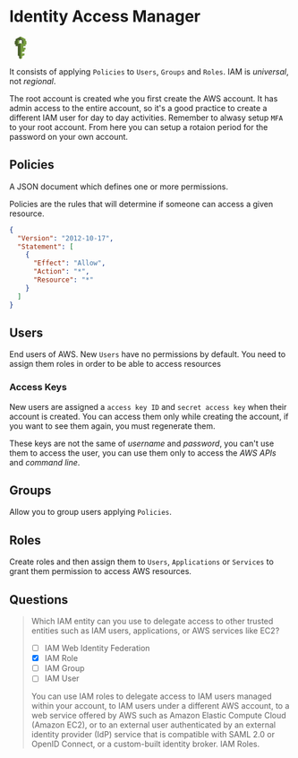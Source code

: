 # Identity Access Manager

<svg style="width:40px" viewBox="-117 0 490 490" version="1.1" xmlns="http://www.w3.org/2000/svg" xmlns:xlink="http://www.w3.org/1999/xlink" preserveAspectRatio="xMidYMid" fill="#000000"><g id="SVGRepo_bgCarrier" stroke-width="0"></g><g id="SVGRepo_tracerCarrier" stroke-linecap="round" stroke-linejoin="round"></g><g id="SVGRepo_iconCarrier"> <g> <path d="M21,165.75 L0,172.606 L21.75,175.125 L21,165.75" fill="#3C4929"> </path> <path d="M19.955,206.806 L128,213.714 L236.045,206.806 L128,185.75 L19.955,206.806" fill="#3C4929"> </path> <path d="M234.5,175.125 L256,172.606 L234.5,166.875 L234.5,175.125" fill="#3C4929"> </path> <path d="M157.387,352.929 L213.993,366.325 L157.237,383.441 L157.387,352.929" fill="#B7CA9D"> </path> <path d="M19.955,92.221 L19.955,54.019 L128,0 L128.482,0.405 L128.234,48.901 L128,49.003 L127.595,50.12 L68.497,73.976 L67.955,158.013 L99.407,152.723 L128,147.002 L128,490.03 L95.631,473.853 L95.631,428.082 L67.277,416.744 L67.277,202.069 L19.955,206.806 L19.955,168.611 L0,172.606 L0,100.198 L19.955,92.221" fill="#4B612C"> </path> <path d="M99.408,152.727 L67.277,159.151 L67.277,73.28 L99.408,83.298 L99.408,152.727" fill="#759C3E"> </path> <path d="M183.925,27.959 L236.031,54.019 L236.031,92.221 L256,100.198 L256,172.6 L236.031,168.611 L236.031,206.806 L210.59,204.268 L188.709,202.069 L188.709,245.008 L236.045,245.008 L236.045,284.292 L214.048,286.266 L214.048,325.877 L160.356,336.549 L160.356,382.319 L213.926,366.42 L214.048,406.8 L160.356,428.082 L160.356,473.853 L128,490.03 L128,147.002 L156.572,152.712 L187.155,156.75 L187.155,73.966 L128.817,51.468 L128,49.003 L128,0 L183.925,27.959" fill="#759C3E"> </path> <path d="M160.356,61.941 L128,49.01 L67.277,73.28 L99.408,83.298 L160.356,61.941" fill="#3C4929"> </path> <path d="M67.277,73.28 L128,49.01 L140.775,54.114 L160.356,61.941 L188.709,73.294 L187.194,74.835 L158.318,83.826 L156.578,83.298 L128,73.28 L99.408,83.298 L67.277,73.28" fill="#3C4929"> </path> <path d="M156.578,83.298 L188.709,73.294 L188.709,159.158 L156.578,152.712 L156.578,83.298" fill="#4B612C"> </path> </g> </g></svg>

It consists of applying `Policies` to `Users`, `Groups` and `Roles`. IAM is _universal_, not _regional_.

The root account is created whe you first create the AWS account. It has admin access to the entire account, so it's a good practice to create a different IAM user for day to day activities. Remember to alwasy setup `MFA` to your root account. From here you can setup a rotaion period for the password on your own account.

## Policies

A JSON document which defines one or more permissions.

Policies are the rules that will determine if someone can access a given resource.

```json
{
  "Version": "2012-10-17",
  "Statement": [
    {
      "Effect": "Allow",
      "Action": "*",
      "Resource": "*"
    }
  ]
}
```

## Users

End users of AWS. New `Users` have no permissions by default. You need to assign them roles in order to be able to access resources

### Access Keys

New users are assigned a `access key ID` and `secret access key` when their account is created. You can access them only while creating the account, if you want to see them again, you must regenerate them.

These keys are not the same of _username_ and _password_, you can't use them to access the user, you can use them only to access the _AWS APIs_ and _command line_.

## Groups

Allow you to group users applying `Policies`.

## Roles

Create roles and then assign them to `Users`, `Applications` or `Services` to grant them permission to access AWS resources.

## Questions

> Which IAM entity can you use to delegate access to other trusted entities such as IAM users, applications, or AWS services like EC2?
>
> - [ ] IAM Web Identity Federation
> - [x] IAM Role
> - [ ] IAM Group
> - [ ] IAM User
>
> You can use IAM roles to delegate access to IAM users managed within your account, to IAM users under a different AWS account, to a web service offered by AWS such as Amazon Elastic Compute Cloud (Amazon EC2), or to an external user authenticated by an external identity provider (IdP) service that is compatible with SAML 2.0 or OpenID Connect, or a custom-built identity broker. IAM Roles.
